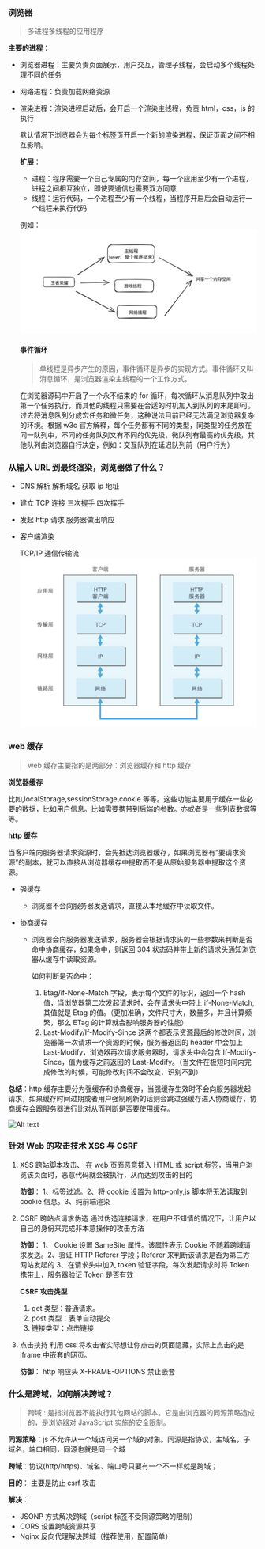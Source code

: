 ### 浏览器

> 多进程多线程的应用程序

**主要的进程**：

- 浏览器进程：主要负责页面展示，用户交互，管理子线程，会启动多个线程处理不同的任务
- 网络进程：负责加载网络资源
- 渲染进程：渲染进程启动后，会开启一个渲染主线程，负责 html，css，js 的执行

  默认情况下浏览器会为每个标签页开启一个新的渲染进程，保证页面之间不相互影响。

  **扩展**：

  - 进程：程序需要一个自己专属的内存空间，每一个应用至少有一个进程，进程之间相互独立，即使要通信也需要双方同意
  - 线程：运行代码，一个进程至少有一个线程，当程序开启后会自动运行一个线程来执行代码

  例如：![](../_media/line.png)

  #### 事件循环

  > 单线程是异步产生的原因，事件循环是异步的实现方式。事件循环又叫消息循环，是浏览器渲染主线程的一个工作方式。

  在浏览器源码中开启了一个永不结束的 for 循环，每次循环从消息队列中取出第一个任务执行，而其他的线程只需要在合适的时机加入到队列的末尾即可。过去将消息队列分成宏任务和微任务，这种说法目前已经无法满足浏览器复杂的环境。根据 w3c 官方解释，每个任务都有不同的类型，同类型的任务放在同一队列中，不同的任务队列又有不同的优先级，微队列有最高的优先级，其他队列由浏览器自行决定，例如：交互队列在延迟队列前（用户行为）

### 从输入 URL 到最终渲染，浏览器做了什么？

- DNS 解析 解析域名 获取 ip 地址
- 建立 TCP 连接 三次握手 四次挥手
- 发起 http 请求 服务器做出响应
- 客户端渲染

  TCP/IP 通信传输流
  ![](../_media/http.png)

### web 缓存

> web 缓存主要指的是两部分：浏览器缓存和 http 缓存

**浏览器缓存**

比如,localStorage,sessionStorage,cookie 等等。这些功能主要用于缓存一些必要的数据，比如用户信息。比如需要携带到后端的参数。亦或者是一些列表数据等等。

**http 缓存**

当客户端向服务器请求资源时，会先抵达浏览器缓存，如果浏览器有“要请求资源”的副本，就可以直接从浏览器缓存中提取而不是从原始服务器中提取这个资源。

- 强缓存
  - 浏览器不会向服务器发送请求，直接从本地缓存中读取文件。
- 协商缓存

  - 浏览器会向服务器发送请求，服务器会根据请求头的一些参数来判断是否命中协商缓存，如果命中，则返回 304 状态码并带上新的请求头通知浏览器从缓存中读取资源。

    如何判断是否命中：

    1. Etag/if-None-Match 字段，表示每个文件的标识，返回一个 hash 值，当浏览器第二次发起请求时，会在请求头中带上 if-None-Match,其值就是 Etag 的值。（更加准确，文件尺寸大，数量多，并且计算频繁，那么 ETag 的计算就会影响服务器的性能）
    2. Last-Modify/If-Modify-Since 这两个都表示资源最后的修改时间，浏览器第一次请求一个资源的时候，服务器返回的 header 中会加上 Last-Modify，浏览器再次请求服务器时，请求头中会包含 If-Modify-Since，值为缓存之前返回的 Last-Modify。（当文件在极短时间内完成修改的时候，可能修改时间不会改变，识别不到）

**总结**：http 缓存主要分为强缓存和协商缓存，当强缓存生效时不会向服务器发起请求，如果缓存时间过期或者用户强制刷新的话则会跳过强缓存进入协商缓存，协商缓存会跟服务器进行比对从而判断是否要使用缓存。

![Alt text](image.png)

### 针对 Web 的攻击技术 XSS 与 CSRF

1. XSS 跨站脚本攻击、
   在 web 页面恶意插入 HTML 或 script 标签，当用户浏览该页面时，恶意代码就会被执行，从而达到攻击的目的

   **防御**：
   1、标签过滤。2、将 cookie 设置为 http-only,js 脚本将无法读取到 cookie 信息。3、纯前端渲染

2. CSRF 跨站点请求伪造
   通过伪造连接请求，在用户不知情的情况下，让用户以自己的身份来完成非本意操作的攻击方法

   **防御**：
   1、 Cookie 设置 SameSite 属性。该属性表示 Cookie 不随着跨域请求发送。2、验证 HTTP Referer 字段；Referer 来判断该请求是否为第三方网站发起的 3、在请求头中加入 token 验证字段，每次发起请求时将 Token 携带上，服务器验证 Token 是否有效

   **CSRF 攻击类型**

   1. get 类型：普通请求。
   2. post 类型：表单自动提交
   3. 链接类型：点击链接

3. 点击挟持
   利用 css 将攻击者实际想让你点击的页面隐藏，实际上点击的是 iframe 中嵌套的网页。

   **防御**： http 响应头 X-FRAME-OPTIONS 禁止嵌套

### 什么是跨域，如何解决跨域？

> 跨域 : 是指浏览器不能执行其他网站的脚本。它是由浏览器的同源策略造成的，是浏览器对 JavaScript 实施的安全限制。

**同源策略**：js 不允许从一个域访问另一个域的对象。同源是指协议，主域名，子域名，端口相同，同源也就是同一个域

**跨域**：协议(http/https)、域名、端口号只要有一个不一样就是跨域；

**目的**： 主要是防止 csrf 攻击

**解决**：

- JSONP 方式解决跨域（script 标签不受同源策略的限制）
- CORS 设置跨域资源共享
- Nginx 反向代理解决跨域（推荐使用，配置简单）
